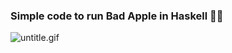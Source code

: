 ### Simple code to run Bad Apple in Haskell 🥱🥱

![[untitle.gif](https://github.com/DeepXx86/bad-apple/blob/main/untitle.gif)]()
